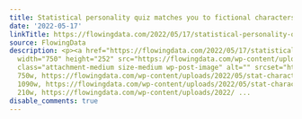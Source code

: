 ```yaml
---
title: Statistical personality quiz matches you to fictional characters
date: '2022-05-17'
linkTitle: https://flowingdata.com/2022/05/17/statistical-personality-quiz-matches-you-to-fictional-characters/
source: FlowingData
description: <p><a href="https://flowingdata.com/2022/05/17/statistical-personality-quiz-matches-you-to-fictional-characters/"><img
  width="750" height="252" src="https://flowingdata.com/wp-content/uploads/2022/05/stat-characters-750x252.png"
  class="attachment-medium size-medium wp-post-image" alt="" srcset="https://flowingdata.com/wp-content/uploads/2022/05/stat-characters-750x252.png
  750w, https://flowingdata.com/wp-content/uploads/2022/05/stat-characters-1090x366.png
  1090w, https://flowingdata.com/wp-content/uploads/2022/05/stat-characters-210x70.png
  210w, https://flowingdata.com/wp-content/uploads/2022/ ...
disable_comments: true
---
```

<p><a href="https://flowingdata.com/2022/05/17/statistical-personality-quiz-matches-you-to-fictional-characters/"><img width="750" height="252" src="https://flowingdata.com/wp-content/uploads/2022/05/stat-characters-750x252.png" class="attachment-medium size-medium wp-post-image" alt="" srcset="https://flowingdata.com/wp-content/uploads/2022/05/stat-characters-750x252.png 750w, https://flowingdata.com/wp-content/uploads/2022/05/stat-characters-1090x366.png 1090w, https://flowingdata.com/wp-content/uploads/2022/05/stat-characters-210x70.png 210w, https://flowingdata.com/wp-content/uploads/2022/ ...